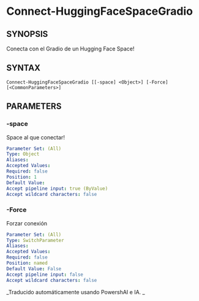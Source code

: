 ﻿---
external help file: powershai-help.xml
schema: 2.0.0
powershai: true
---

# Connect-HuggingFaceSpaceGradio

## SYNOPSIS <!--!= @#Synop !-->
Conecta con el Gradio de un Hugging Face Space!

## SYNTAX <!--!= @#Syntax !-->

```
Connect-HuggingFaceSpaceGradio [[-space] <Object>] [-Force] [<CommonParameters>]
```

## PARAMETERS <!--!= @#Params !-->

### -space
Space al que conectar!

```yml
Parameter Set: (All)
Type: Object
Aliases: 
Accepted Values: 
Required: false
Position: 1
Default Value: 
Accept pipeline input: true (ByValue)
Accept wildcard characters: false
```

### -Force
Forzar conexión

```yml
Parameter Set: (All)
Type: SwitchParameter
Aliases: 
Accepted Values: 
Required: false
Position: named
Default Value: False
Accept pipeline input: false
Accept wildcard characters: false
```




<!--PowershaiAiDocBlockStart-->
_Traducido automáticamente usando PowershAI e IA. 
_
<!--PowershaiAiDocBlockEnd-->

